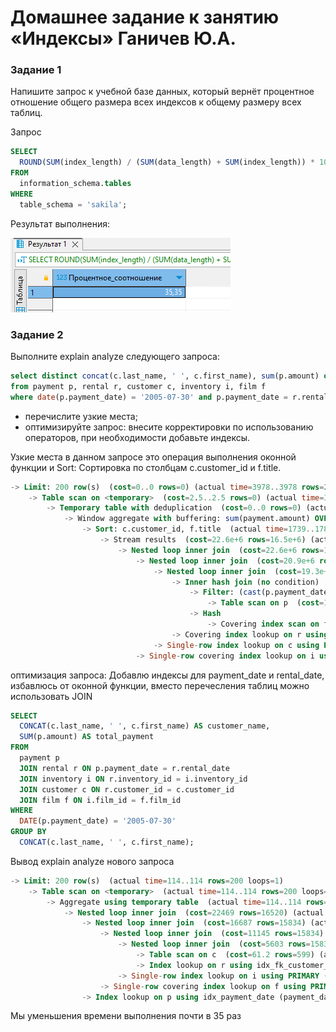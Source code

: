 # Домашнее задание к занятию «Индексы» Ганичев Ю.А.


### Задание 1

Напишите запрос к учебной базе данных, который вернёт процентное отношение общего размера всех индексов к общему размеру всех таблиц.

Запрос
```sql
SELECT
  ROUND(SUM(index_length) / (SUM(data_length) + SUM(index_length)) * 100, 2) as Процентное_соотношение
FROM
  information_schema.tables
WHERE
  table_schema = 'sakila';
```
Результат выполнения:

![Alt текст](https://github.com/s2nt/netology_home_works/blob/aa88f4d0f6ad4ea005b799371c126a33122e729b/sdb/screenshots/12-05/%D0%A1%D0%BD%D0%B8%D0%BC%D0%BE%D0%BA%20%D1%8D%D0%BA%D1%80%D0%B0%D0%BD%D0%B0%202023-10-03%20164414.png)

### Задание 2

Выполните explain analyze следующего запроса:
```sql
select distinct concat(c.last_name, ' ', c.first_name), sum(p.amount) over (partition by c.customer_id, f.title)
from payment p, rental r, customer c, inventory i, film f
where date(p.payment_date) = '2005-07-30' and p.payment_date = r.rental_date and r.customer_id = c.customer_id and i.inventory_id = r.inventory_id
```
- перечислите узкие места;
- оптимизируйте запрос: внесите корректировки по использованию операторов, при необходимости добавьте индексы.

Узкие места в данном запросе это операция выполнения оконной функции и Sort: Сортировка по столбцам c.customer_id и f.title.

```sql
-> Limit: 200 row(s)  (cost=0..0 rows=0) (actual time=3978..3978 rows=200 loops=1)
    -> Table scan on <temporary>  (cost=2.5..2.5 rows=0) (actual time=3978..3978 rows=200 loops=1)
        -> Temporary table with deduplication  (cost=0..0 rows=0) (actual time=3978..3978 rows=391 loops=1)
            -> Window aggregate with buffering: sum(payment.amount) OVER (PARTITION BY c.customer_id,f.title )   (actual time=1739..3828 rows=642000 loops=1)
                -> Sort: c.customer_id, f.title  (actual time=1739..1789 rows=642000 loops=1)
                    -> Stream results  (cost=22.6e+6 rows=16.5e+6) (actual time=0.271..1339 rows=642000 loops=1)
                        -> Nested loop inner join  (cost=22.6e+6 rows=16.5e+6) (actual time=0.267..1166 rows=642000 loops=1)
                            -> Nested loop inner join  (cost=20.9e+6 rows=16.5e+6) (actual time=0.264..1028 rows=642000 loops=1)
                                -> Nested loop inner join  (cost=19.3e+6 rows=16.5e+6) (actual time=0.26..881 rows=642000 loops=1)
                                    -> Inner hash join (no condition)  (cost=1.65e+6 rows=16.5e+6) (actual time=0.249..36 rows=634000 loops=1)
                                        -> Filter: (cast(p.payment_date as date) = '2005-07-30')  (cost=1.72 rows=16500) (actual time=0.0223..4.55 rows=634 loops=1)
                                            -> Table scan on p  (cost=1.72 rows=16500) (actual time=0.0148..3.2 rows=16044 loops=1)
                                        -> Hash
                                            -> Covering index scan on f using idx_title  (cost=103 rows=1000) (actual time=0.0322..0.174 rows=1000 loops=1)
                                    -> Covering index lookup on r using rental_date (rental_date=p.payment_date)  (cost=0.969 rows=1) (actual time=816e-6..0.00122 rows=1.01 loops=634000)
                                -> Single-row index lookup on c using PRIMARY (customer_id=r.customer_id)  (cost=250e-6 rows=1) (actual time=99.6e-6..119e-6 rows=1 loops=642000)
                            -> Single-row covering index lookup on i using PRIMARY (inventory_id=r.inventory_id)  (cost=250e-6 rows=1) (actual time=85.2e-6..106e-6 rows=1 loops=642000)
```

оптимизация запроса: 
Добавлю индексы для payment_date и rental_date, избавлюсь от оконной функции, вместо перечесления таблиц можно использовать JOIN

```sql
SELECT
  CONCAT(c.last_name, ' ', c.first_name) AS customer_name,
  SUM(p.amount) AS total_payment
FROM
  payment p
  JOIN rental r ON p.payment_date = r.rental_date
  JOIN inventory i ON r.inventory_id = i.inventory_id
  JOIN customer c ON r.customer_id = c.customer_id
  JOIN film f ON i.film_id = f.film_id
WHERE
  DATE(p.payment_date) = '2005-07-30'
GROUP BY
  CONCAT(c.last_name, ' ', c.first_name);
```
Вывод explain analyze нового запроса

```sql
-> Limit: 200 row(s)  (actual time=114..114 rows=200 loops=1)
    -> Table scan on <temporary>  (actual time=114..114 rows=200 loops=1)
        -> Aggregate using temporary table  (actual time=114..114 rows=391 loops=1)
            -> Nested loop inner join  (cost=22469 rows=16520) (actual time=19.1..114 rows=642 loops=1)
                -> Nested loop inner join  (cost=16687 rows=15834) (actual time=18.7..87.3 rows=16044 loops=1)
                    -> Nested loop inner join  (cost=11145 rows=15834) (actual time=18.7..75.5 rows=16044 loops=1)
                        -> Nested loop inner join  (cost=5603 rows=15834) (actual time=18.7..63.2 rows=16044 loops=1)
                            -> Table scan on c  (cost=61.2 rows=599) (actual time=0.0373..0.226 rows=599 loops=1)
                            -> Index lookup on r using idx_fk_customer_id (customer_id=c.customer_id)  (cost=6.61 rows=26.4) (actual time=0.0862..0.104 rows=26.8 loops=599)
                        -> Single-row index lookup on i using PRIMARY (inventory_id=r.inventory_id)  (cost=0.25 rows=1) (actual time=641e-6..660e-6 rows=1 loops=16044)
                    -> Single-row covering index lookup on f using PRIMARY (film_id=i.film_id)  (cost=0.25 rows=1) (actual time=607e-6..628e-6 rows=1 loops=16044)
                -> Index lookup on p using idx_payment_date (payment_date=r.rental_date), with index condition: (cast(p.payment_date as date) = '2005-07-30')  (cost=0.261 rows=1.04) (actual time=0.00154..0.00156 rows=0.04 loops=16044)
```
Мы уменьшения времени выполнения почти в 35 раз
